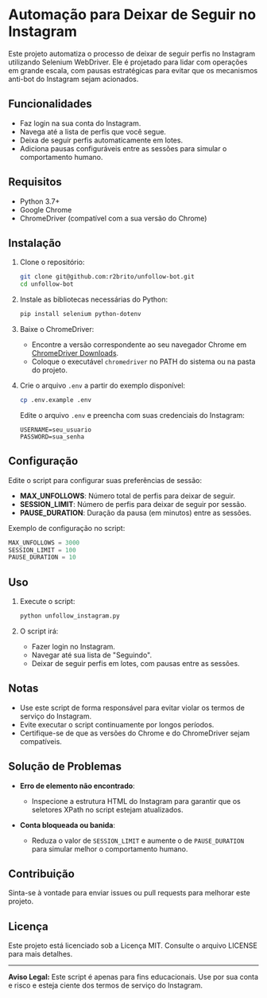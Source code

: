 # Automação para Deixar de Seguir no Instagram

Este projeto automatiza o processo de deixar de seguir perfis no Instagram utilizando Selenium WebDriver. Ele é projetado para lidar com operações em grande escala, com pausas estratégicas para evitar que os mecanismos anti-bot do Instagram sejam acionados.

## Funcionalidades

- Faz login na sua conta do Instagram.
- Navega até a lista de perfis que você segue.
- Deixa de seguir perfis automaticamente em lotes.
- Adiciona pausas configuráveis entre as sessões para simular o comportamento humano.

## Requisitos

- Python 3.7+
- Google Chrome
- ChromeDriver (compatível com a sua versão do Chrome)

## Instalação

1. Clone o repositório:

   ```bash
   git clone git@github.com:r2brito/unfollow-bot.git
   cd unfollow-bot
   ```

2. Instale as bibliotecas necessárias do Python:

   ```bash
   pip install selenium python-dotenv
   ```

3. Baixe o ChromeDriver:

   - Encontre a versão correspondente ao seu navegador Chrome em [ChromeDriver Downloads](https://chromedriver.chromium.org/downloads).
   - Coloque o executável `chromedriver` no PATH do sistema ou na pasta do projeto.

4. Crie o arquivo `.env` a partir do exemplo disponível:
   ```bash
   cp .env.example .env
   ```
   Edite o arquivo `.env` e preencha com suas credenciais do Instagram:
   ```
   USERNAME=seu_usuario
   PASSWORD=sua_senha
   ```

## Configuração

Edite o script para configurar suas preferências de sessão:

- **MAX_UNFOLLOWS**: Número total de perfis para deixar de seguir.
- **SESSION_LIMIT**: Número de perfis para deixar de seguir por sessão.
- **PAUSE_DURATION**: Duração da pausa (em minutos) entre as sessões.

Exemplo de configuração no script:

```python
MAX_UNFOLLOWS = 3000
SESSION_LIMIT = 100
PAUSE_DURATION = 10
```

## Uso

1. Execute o script:

   ```bash
   python unfollow_instagram.py
   ```

2. O script irá:
   - Fazer login no Instagram.
   - Navegar até sua lista de "Seguindo".
   - Deixar de seguir perfis em lotes, com pausas entre as sessões.

## Notas

- Use este script de forma responsável para evitar violar os termos de serviço do Instagram.
- Evite executar o script continuamente por longos períodos.
- Certifique-se de que as versões do Chrome e do ChromeDriver sejam compatíveis.

## Solução de Problemas

- **Erro de elemento não encontrado**:

  - Inspecione a estrutura HTML do Instagram para garantir que os seletores XPath no script estejam atualizados.

- **Conta bloqueada ou banida**:
  - Reduza o valor de `SESSION_LIMIT` e aumente o de `PAUSE_DURATION` para simular melhor o comportamento humano.

## Contribuição

Sinta-se à vontade para enviar issues ou pull requests para melhorar este projeto.

## Licença

Este projeto está licenciado sob a Licença MIT. Consulte o arquivo LICENSE para mais detalhes.

---

**Aviso Legal:**
Este script é apenas para fins educacionais. Use por sua conta e risco e esteja ciente dos termos de serviço do Instagram.
